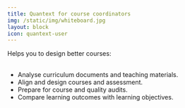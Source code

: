```yaml
---
title: Quantext for course coordinators
img: /static/img/whiteboard.jpg
layout: block
icon: quantext-user
---
```


Helps you to design better courses:
<br><br>
<ul>
    <li>Analyse curriculum documents and teaching materials.</li>
    <li>Align and design courses and assessment.</li>
    <li>Prepare for course and quality audits.</li>
    <li>Compare learning outcomes with learning objectives.</li>
</ul>

